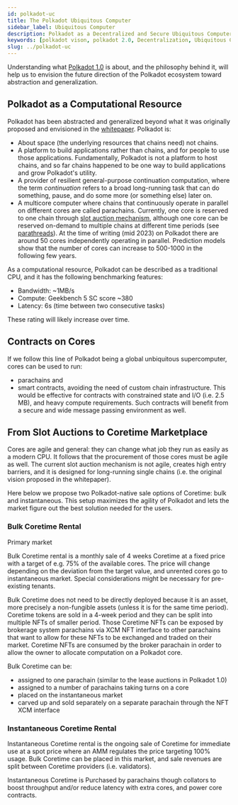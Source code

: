 ```yaml
---
id: polkadot-uc
title: The Polkadot Ubiquitous Computer
sidebar_label: Ubiquitous Computer
description: Polkadot as a Decentralized and Secure Ubiquitous Computer.
keywords: [polkadot vison, polkadot 2.0, Decentralization, Ubiquitous Computer, Coretime]
slug: ../polkadot-uc
---
```


Understanding what [Polkadot 1.0](./polkadot-v1.md) is about, and the philosophy behind it, will
help us to envision the future direction of the Polkadot ecosystem toward abstraction and
generalization.

## Polkadot as a Computational Resource

Polkadot has been abstracted and generalized beyond what it was originally proposed and envisioned
in the [whitepaper](https://polkadot.network/whitepaper/). Polkadot is:

- About space (the underlying resources that chains need) not chains.
- A platform to build applications rather than chains, and for people to use those applications.
  Fundamentally, Polkadot is not a platform to host chains, and so far chains happened to be one way
  to build applications and grow Polkadot's utility.
- A provider of resilient general-purpose continuation computation, where the term _continuation_
  refers to a broad long-running task that can do something, pause, and do some more (or something
  else) later on.
- A multicore computer where chains that continuously operate in parallel on different cores are
  called parachains. Currently, one core is reserved to one chain through
  [slot auction mechanism](../learn/learn-auction.md), although one core can be reserved on-demand
  to multiple chains at different time periods (see [parathreads](../learn/learn-parathreads.md)).
  At the time of writing (mid 2023) on Polkadot there are around 50 cores independently operating in
  parallel. Prediction models show that the number of cores can increase to 500-1000 in the
  following few years.

As a computational resource, Polkadot can be described as a traditional CPU, and it has the
following benchmarking features:

- Bandwidth: ~1MB/s
- Compute: Geekbench 5 SC score ~380
- Latency: 6s (time between two consecutive tasks)

These rating will likely increase over time.

## Contracts on Cores

If we follow this line of Polkadot being a global unbiquitous supercomputer, cores can be used to
run:

- parachains and
- smart contracts, avoiding the need of custom chain infrastructure. This would be effective for
  contracts with constrained state and I/O (i.e. 2.5 MB), and heavy compute requirements. Such
  contracts will benefit from a secure and wide message passing environment as well.

## From Slot Auctions to Coretime Marketplace

Cores are agile and general: they can change what job they run as easily as a modern CPU. It follows
that the procurement of those cores must be agile as well. The current slot auction mechanism is not
agile, creates high entry barriers, and it is designed for long-running single chains (i.e. the
original vision proposed in the whitepaper).

Here below we propose two Polkadot-native sale options of Coretime: bulk and instantaneous. This
setup maximizes the agility of Polkadot and lets the market figure out the best solution needed for
the users.

### Bulk Coretime Rental

Primary market

Bulk Coretime rental is a monthly sale of 4 weeks Coretime at a fixed price with a target of e.g.
75% of the available cores. The price will change depending on the deviation from the target value,
and unrented cores go to instantaneous market. Special considerations might be necessary for
pre-existing tenants.

Bulk Coretime does not need to be directly deployed because it is an asset, more precisely a
non-fungible assets (unless it is for the same time period). Coretime tokens are sold in a 4-week
period and they can be split into multiple NFTs of smaller period. Those Coretime NFTs can be
exposed by brokerage system parachains via XCM NFT interface to other parachains that want to allow
for these NFTs to be exchanged and traded on their market. Coretime NFTs are consumed by the broker
parachain in order to allow the owner to allocate computation on a Polkadot core.

Bulk Coretime can be:

- assigned to one parachain (similar to the lease auctions in Polkadot 1.0)
- assigned to a number of parachains taking turns on a core
- placed on the instantaneous market
- carved up and sold separately on a separate parachain through the NFT XCM interface

### Instantaneous Coretime Rental

Instantaneous Coretime rental is the ongoing sale of Coretime for immediate use at a spot price
where an AMM regulates the price targeting 100% usage. Bulk Coretime can be placed in this market,
and sale revenues are split between Coretime providers (i.e. validators).

Instantaneous Coretime is Purchased by parachains though collators to boost throughput and/or reduce
latency with extra cores, and power core contracts.

